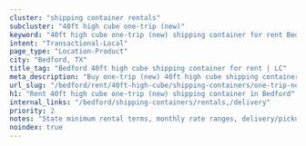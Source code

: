 ```yaml
---
cluster: "shipping container rentals"
subcluster: "40ft high cube one-trip (new)"
keyword: "40ft high cube one-trip (new) shipping container for rent Bedford, TX"
intent: "Transactional-Local"
page_type: "Location-Product"
city: "Bedford, TX"
title_tag: "Bedford 40ft high cube shipping container for rent | LC"
meta_description: "Buy one-trip (new) 40ft high cube shipping container rent with local delivery in Bedford, TX. LC Container — local Since 2003. Request a fast quote today."
url_slug: "/bedford/rent/40ft-high-cube/shipping-containers/one-trip-new"
h1: "Rent 40ft high cube one-trip (new) shipping container in Bedford"
internal_links: "/bedford/shipping-containers/rentals,/delivery"
priority: 2
notes: "State minimum rental terms, monthly rate ranges, delivery/pickup fees, service area."
noindex: true
---
```


<!-- TODO: Add unique city/inventory copy, images, and internal links here. -->

